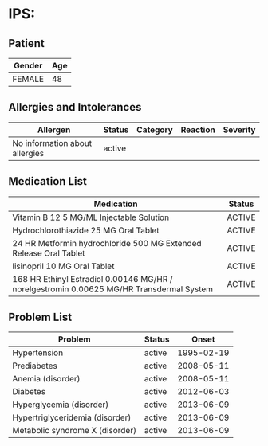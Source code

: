 # IPS:

## Patient

|Gender|Age|
|---|---|
|FEMALE|48|

## Allergies and Intolerances

|Allergen|Status|Category|Reaction|Severity|
|---|---|---|---|---|
|No information about allergies|active||||

## Medication List

|Medication|Status|
|---|---|
|Vitamin B 12 5 MG/ML Injectable Solution|ACTIVE|
|Hydrochlorothiazide 25 MG Oral Tablet|ACTIVE|
|24 HR Metformin hydrochloride 500 MG Extended Release Oral Tablet|ACTIVE|
|lisinopril 10 MG Oral Tablet|ACTIVE|
|168 HR Ethinyl Estradiol 0.00146 MG/HR / norelgestromin 0.00625 MG/HR Transdermal System|ACTIVE|

## Problem List

|Problem|Status|Onset|
|---|---|---|
|Hypertension|active|1995-02-19|
|Prediabetes|active|2008-05-11|
|Anemia (disorder)|active|2008-05-11|
|Diabetes|active|2012-06-03|
|Hyperglycemia (disorder)|active|2013-06-09|
|Hypertriglyceridemia (disorder)|active|2013-06-09|
|Metabolic syndrome X (disorder)|active|2013-06-09|
